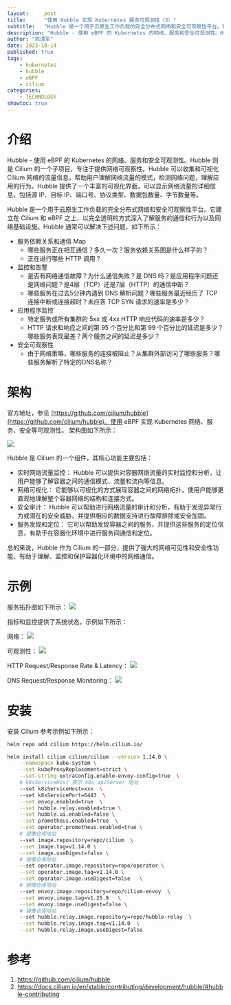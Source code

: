 ```yaml
---
layout:     post
title:      "使用 Hubble 实现 Kubernetes 服务可观测性（3）"
subtitle:   "Hubble 是一个用于云原生工作负载的完全分布式网络和安全可观察性平台。它建立在 Cilium 和 eBPF 之上，以完全透明的方式深入了解服务的通信和行为以及网络基础设施"
description: "Hubble - 使用 eBPF 的 Kubernetes 的网络、服务和安全可观测性。Hubble 则是 Cilium 的一个子项目，专注于提供网络可观察性。Hubble 可以收集和可视化 Cilium 网络的流量信息，帮助用户理解网络流量的模式，检测网络问题，理解应用的行为。Hubble 提供了一个丰富的可视化界面，可以显示网络流量的详细信息，包括源 IP、目标 IP、端口号、协议类型、数据包数量、字节数量等。"
author: "陈谭军"
date: 2023-10-14
published: true
tags:
    - kubernetes
    - hubble
    - eBPF
    - cilium
categories:
    - TECHNOLOGY
showtoc: true
---
```


# 介绍

Hubble - 使用 eBPF 的 Kubernetes 的网络、服务和安全可观测性。Hubble 则是 Cilium 的一个子项目，专注于提供网络可观察性。Hubble 可以收集和可视化 Cilium 网络的流量信息，帮助用户理解网络流量的模式，检测网络问题，理解应用的行为。Hubble 提供了一个丰富的可视化界面，可以显示网络流量的详细信息，包括源 IP、目标 IP、端口号、协议类型、数据包数量、字节数量等。

Hubble 是一个用于云原生工作负载的完全分布式网络和安全可观察性平台。它建立在 Cilium 和 eBPF 之上，以完全透明的方式深入了解服务的通信和行为以及网络基础设施。Hubble 通常可以解决下述问题，如下所示：
* 服务依赖关系和通信 Map
  * 哪些服务正在相互通信？多久一次？服务依赖关系图是什么样子的？
  * 正在进行哪些 HTTP 调用？
* 监控和告警
  * 是否有网络通信故障？为什么通信失败？是 DNS 吗？是应用程序问题还是网络问题？是4层（TCP）还是7层（HTTP）的通信中断？
  * 哪些服务在过去5分钟内遇到 DNS 解析问题？哪些服务最近经历了 TCP 连接中断或连接超时？未应答 TCP SYN 请求的速率是多少？
* 应用程序监控
  * 特定服务或所有集群的 5xx 或 4xx HTTP 响应代码的速率是多少？
  * HTTP 请求和响应之间的第 95 个百分比和第 99 个百分比的延迟是多少？哪些服务表现最差？两个服务之间的延迟是多少？
* 安全可观察性
  * 由于网络策略，哪些服务的连接被阻止？从集群外部访问了哪些服务？哪些服务解析了特定的DNS名称？


# 架构

官方地址，参见 [https://github.com/cilium/hubble](https://github.com/cilium/hubble)。使用 eBPF 实现 Kubernetes 网络、服务、安全等可观测性。
架构图如下所示：

![](/images/2023-10-14-cilium-hubble/1.png)


Hubble 是 Cilium 的一个组件，其核心功能主要包括： 
* 实时网络流量监控： Hubble 可以提供对容器网络流量的实时监控和分析，让用户能够了解容器之间的通信模式、流量和流向等信息。
* 网络可视化： 它能够以可视化的方式展现容器之间的网络拓扑，使用户能够更直观地理解整个容器网络的结构和连接方式。
* 安全审计： Hubble 可以帮助进行网络流量的审计和分析，有助于发现异常行为或潜在的安全威胁，并提供相应的数据支持进行故障排除或安全加固。
* 服务发现和定位： 它可以帮助发现容器之间的服务，并提供这些服务的定位信息，有助于在容器化环境中进行服务间通信和定位。

总的来说，Hubble 作为 Cilium 的一部分，提供了强大的网络可见性和安全性功能，有助于理解、监控和保护容器化环境中的网络通信。

# 示例

服务拓扑图如下所示：
![](/images/2023-10-14-cilium-hubble/2.png)

指标和监控提供了系统状态，示例如下所示：

网络：
![](/images/2023-10-14-cilium-hubble/3.png)

可观测性：
![](/images/2023-10-14-cilium-hubble/4.png)

HTTP Request/Response Rate & Latency：
![](/images/2023-10-14-cilium-hubble/5.png)

DNS Request/Response Monitoring：
![](/images/2023-10-14-cilium-hubble/6.png)

# 安装

安装 Cilium 参考示例如下所示：

```bash
helm repo add cilium https://helm.cilium.io/

helm install cilium cilium/cilium --version 1.14.0 \
    --namespace kube-system \
    --set kubeProxyReplacement=strict \
    --set-string extraConfig.enable-envoy-config=true  \
	# k8sServiceHost 表示 k8s apiServer 地址
    --set k8sServiceHost=xxx  \ 
    --set k8sServicePort=6443  \
    --set envoy.enabled=true  \
    --set hubble.relay.enabled=true \
    --set hubble.ui.enabled=false \
    --set prometheus.enabled=true  \
    --set operator.prometheus.enabled=true \
	# 镜像仓库地址
    --set image.repository=repo/cilium  \
    --set image.tag=v1.14.0 \
    --set image.useDigest=false \
	# 镜像仓库地址
    --set operator.image.repository=repo/operator \
    --set operator.image.tag=v1.14.0 \
    --set operator.image.useDigest=false   \
	# 镜像仓库地址
    --set envoy.image.repository=repo/cilium-envoy  \
    --set envoy.image.tag=v1.25.9   \
    --set envoy.image.useDigest=false \
	# 镜像仓库地址
    --set hubble.relay.image.repository=repo/hubble-relay  \
    --set hubble.relay.image.tag=v1.14.0  \
    --set hubble.relay.image.useDigest=false
```

# 参考

1. https://github.com/cilium/hubble
2. https://docs.cilium.io/en/stable/contributing/development/hubble/#hubble-contributing
